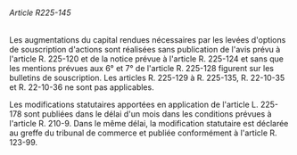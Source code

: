 ###### Article R225-145

Les augmentations du capital rendues nécessaires par les levées d'options de souscription d'actions sont réalisées sans publication de l'avis prévu à l'article R. 225-120 et de la notice prévue à l'article R. 225-124 et sans que les mentions prévues aux 6° et 7° de l'article R. 225-128 figurent sur les bulletins de souscription. Les articles R. 225-129 à R. 225-135, R. 22-10-35 et R. 22-10-36 ne sont pas applicables.

Les modifications statutaires apportées en application de l'article L. 225-178 sont publiées dans le délai d'un mois dans les conditions prévues à l'article R. 210-9. Dans le même délai, la modification statutaire est déclarée au greffe du tribunal de commerce et publiée conformément à l'article R. 123-99.

